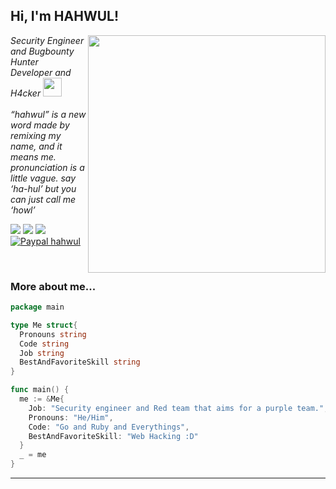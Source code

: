 <h2> Hi, I'm HAHWUL!</h2>
<img align='right' src="https://github-readme-stats.vercel.app/api?username=hahwul&show_icons=true&theme=radical" width="380">
<p><em>Security Engineer and Bugbounty Hunter <br>
  Developer and H4cker <img src="https://media.giphy.com/media/WUlplcMpOCEmTGBtBW/giphy.gif" width="30"><br><br>
  “hahwul” is a new word made by remixing my name, and it means me. pronunciation is a little vague. say ‘ha-hul’ but you can just call me ‘howl’
</em></p>

[![](https://img.shields.io/twitter/follow/hahwul?color=black&logo=twitter&style=flat-square&label=%40hahwul)](https://twitter.com/hahwul)
![](https://img.shields.io/github/followers/hahwul?color=black&label=%40hahwul&logo=GitHub&style=flat-square)
![](https://img.shields.io/github/stars/hahwul?color=black&logo=GitHub&style=flat-square)
[![Paypal hahwul](https://img.shields.io/badge/$-support-ff69b4.svg?style=flat&color=black&logo=paypal)](https://paypal.me/hahwul)

<br>

### More about me...
```go
package main

type Me struct{
  Pronouns string
  Code string
  Job string
  BestAndFavoriteSkill string
}

func main() {
  me := &Me{
    Job: "Security engineer and Red team that aims for a purple team.",
    Pronouns: "He/Him",
    Code: "Go and Ruby and Everythings",
    BestAndFavoriteSkill: "Web Hacking :D"
  }
  _ = me
}
```
---
